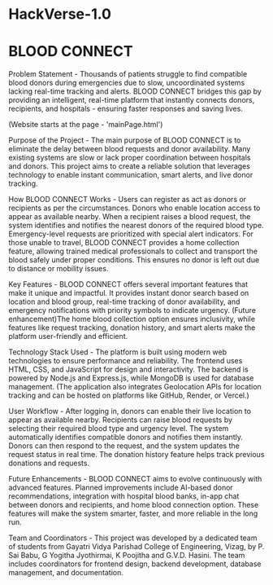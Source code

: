 # HackVerse-1.0
# BLOOD CONNECT
Problem Statement - Thousands of patients struggle to find compatible blood donors during emergencies due to slow, uncoordinated systems lacking real-time tracking and alerts. BLOOD CONNECT bridges this gap by providing an intelligent, real-time platform that instantly connects donors, recipients, and hospitals - ensuring faster responses and saving lives.

(Website starts at the page - 'mainPage.html')

Purpose of the Project - The main purpose of BLOOD CONNECT is to eliminate the delay between blood requests and donor availability. Many existing systems are slow or lack proper coordination between hospitals and donors. This project aims to create a reliable  solution that leverages technology to enable instant communication, smart alerts, and live donor tracking.

How BLOOD CONNECT Works - Users can register as act as donors or recipients as per the circumstances. Donors who enable location access  to appear as available nearby. When a recipient raises a blood request, the system identifies and notifies the nearest donors of the required blood type. Emergency-level requests are prioritized with special alert indicators. For those unable to travel, BLOOD CONNECT provides a home collection feature, allowing trained medical professionals to collect and transport the blood safely under proper conditions. This ensures no donor is left out due to distance or mobility issues.

Key Features - BLOOD CONNECT offers several important features that make it unique and impactful. It provides instant donor search based on location and blood group, real-time tracking of donor availability, and emergency notifications with priority symbols to indicate urgency. (Future enhancement)The home blood collection option ensures inclusivity, while features like request tracking, donation history, and smart alerts make the platform user-friendly and efficient.

Technology Stack Used - The platform is built using modern web technologies to ensure performance and reliability. The frontend uses HTML, CSS, and JavaScript for design and interactivity. The backend is powered by Node.js and Express.js, while MongoDB is used for database management. (The application also integrates Geolocation APIs for location tracking and can be hosted on platforms like GitHub, Render, or Vercel.)

User Workflow - After logging in, donors can enable their live location to appear as available nearby. Recipients can raise blood requests by selecting their required blood type and urgency level. The system automatically identifies compatible donors and notifies them instantly. Donors can then respond to the request, and the system updates the request status in real time. The donation history feature helps track previous donations and requests.

Future Enhancements - BLOOD CONNECT aims to evolve continuously with advanced features. Planned improvements include AI-based donor recommendations, integration with hospital blood banks, in-app chat between donors and recipients, and home blood connection option. These features will make the system smarter, faster, and more reliable in the long run.

Team and Coordinators - This project was developed by a dedicated team of students from Gayatri Vidya Parishad College of Engineering, Vizag, by P. Sai Babu, G Yogitha Jyothirmai, K Poojitha and G.V.D. Hasini.
The team includes coordinators for frontend design, backend development, database management, and documentation.
